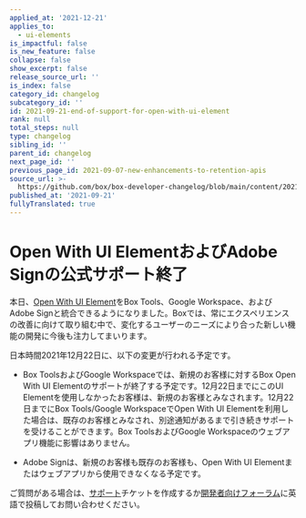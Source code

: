 ```yaml
---
applied_at: '2021-12-21'
applies_to:
  - ui-elements
is_impactful: false
is_new_feature: false
collapse: false
show_excerpt: false
release_source_url: ''
is_index: false
category_id: changelog
subcategory_id: ''
id: 2021-09-21-end-of-support-for-open-with-ui-element
rank: null
total_steps: null
type: changelog
sibling_id: ''
parent_id: changelog
next_page_id: ''
previous_page_id: 2021-09-07-new-enhancements-to-retention-apis
source_url: >-
  https://github.com/box/box-developer-changelog/blob/main/content/2021/09-21-end-of-support-for-open-with-ui-element.md
published_at: '2021-09-21'
fullyTranslated: true
---
```

# Open With UI ElementおよびAdobe Signの公式サポート終了

本日、[Open With UI Element][owuie]をBox Tools、Google Workspace、およびAdobe Signと統合できるようになりました。Boxでは、常にエクスペリエンスの改善に向けて取り組む中で、変化するユーザーのニーズにより合った新しい機能の開発に今後も注力してまいります。

日本時間2021年12月22日に、以下の変更が行われる予定です。

* Box ToolsおよびGoogle Workspaceでは、新規のお客様に対するBox Open With UI Elementのサポートが終了する予定です。12月22日までにこのUI Elementを使用しなかったお客様は、新規のお客様とみなされます。12月22日までにBox Tools/Google WorkspaceでOpen With UI Elementを利用した場合は、既存のお客様とみなされ、別途通知があるまで引き続きサポートを受けることができます。Box ToolsおよびGoogle Workspaceのウェブアプリ機能に影響はありません。

* Adobe Signは、新規のお客様も既存のお客様も、Open With UI Elementまたはウェブアプリから使用できなくなる予定です。

ご質問がある場合は、[サポート][support]チケットを作成するか[開発者向けフォーラム][forum]に英語で投稿してお問い合わせください。

[owuie]: g://embed/ui-elements/open-with

[support]: https://developer.box.com/support

[forum]: https://support.box.com/hc/en-us/community/topics/360001932973-Platform-and-Developer-Forum
